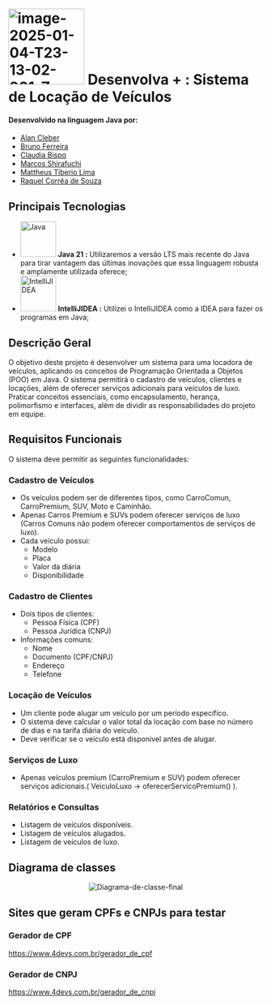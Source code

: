 # <a href="https://imgbb.com/"><img src="https://i.ibb.co/wNCRx9z/image-2025-01-04-T23-13-02-901-Z.png" alt="image-2025-01-04-T23-13-02-901-Z" border="0" width =150 heigth = 100></a> Desenvolva + : Sistema de Locação de Veículos

#### Desenvolvido na linguagem Java por:
- [Alan Cleber](https://github.com/superalanjoe)
- [Bruno Ferreira](https://github.com/BrunoFerreira1990)
- [Claudia Bispo](https://github.com/claudia-r-bispo)
- [Marcos Shirafuchi](https://github.com/marcosfshirafuchi)
- [Mattheus Tiberio Lima](https://github.com/mattheus-dev)
- [Raquel Corrêa de Souza](https://github.com/Quelzinha89) 

## Principais Tecnologias

- <img width="70px" src="https://cdn.jsdelivr.net/gh/devicons/devicon@latest/icons/java/java-original-wordmark.svg" title = "Java" /> <b>Java 21 :</b> Utilizaremos a versão LTS mais recente do Java para tirar vantagem das últimas inovações que essa linguagem robusta e amplamente utilizada oferece;
- <img width="70px" src="https://cdn.jsdelivr.net/gh/devicons/devicon@latest/icons/intellij/intellij-original.svg" title = "IntelliJIDEA" /> <b>IntelliJIDEA :</b> Utilizei o IntelliJIDEA como a IDEA para fazer os programas em Java;



## Descrição Geral 
O objetivo deste projeto é desenvolver um sistema para uma locadora de veículos, 
aplicando os conceitos de Programação Orientada a Objetos (POO) em Java. O sistema 
permitirá o cadastro de veículos, clientes e locações, além de oferecer serviços adicionais 
para veículos de luxo. Praticar conceitos essenciais, como encapsulamento, herança, 
polimorfismo e interfaces, além de dividir as responsabilidades do projeto em equipe. 

## Requisitos Funcionais 
O sistema deve permitir as seguintes funcionalidades: 

### Cadastro de Veículos

- Os veículos podem ser de diferentes tipos, como CarroComun, CarroPremium, 
SUV, Moto e Caminhão. 
- Apenas Carros Premium e SUVs podem oferecer serviços de luxo (Carros Comuns 
não podem oferecer comportamentos de serviços de luxo). 
- Cada veículo possui: 
  - Modelo 
  - Placa 
  - Valor da diária 
  - Disponibilidade

### Cadastro de Clientes

- Dois tipos de clientes: 
  - Pessoa Física (CPF) 
  - Pessoa Jurídica (CNPJ) 
- Informações comuns: 
  - Nome 
  - Documento (CPF/CNPJ) 
  - Endereço 
  - Telefone

### Locação de Veículos 

- Um cliente pode alugar um veículo por um período específico. 
- O sistema deve calcular o valor total da locação com base no número de dias e na 
tarifa diária do veículo. 
- Deve verificar se o veículo está disponível antes de alugar.

### Serviços de Luxo

- Apenas veículos premium (CarroPremium e SUV) podem oferecer serviços adicionais.( VeiculoLuxo -> oferecerServicoPremium() ). 

### Relatórios e Consultas  

- Listagem de veículos disponíveis. 
- Listagem de veículos alugados. 
- Listagem de veículos de luxo.

## Diagrama de classes
<p align = center>
 <img src="https://i.ibb.co/CsnPZPTD/Diagrama-de-classe-final.png" alt="Diagrama-de-classe-final" border="0">
</p>

## Sites que geram CPFs e CNPJs para testar

### Gerador de CPF

https://www.4devs.com.br/gerador_de_cpf

### Gerador de CNPJ

https://www.4devs.com.br/gerador_de_cnpj

